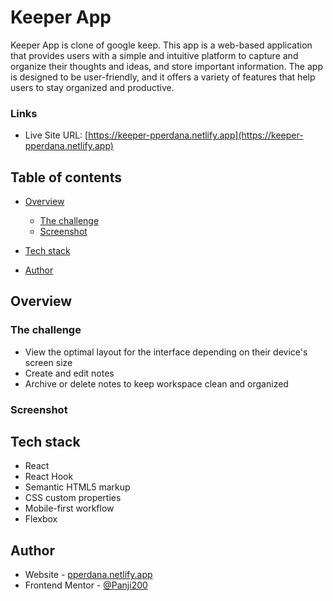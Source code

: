 # Keeper App

Keeper App is clone of google keep. This app is a web-based application that provides users with a simple and intuitive platform to capture and organize their thoughts and ideas, and store important information. The app is designed to be user-friendly, and it offers a variety of features that help users to stay organized and productive.

### Links

- Live Site URL: [https://keeper-pperdana.netlify.app](https://keeper-pperdana.netlify.app)

## Table of contents
 
  - [Overview](#overview)
    - [The challenge](#the-challenge)
    - [Screenshot](#screenshot)
 
  - [Tech stack](#tech-stack)
 
  - [Author](#author)
  

## Overview

### The challenge

- View the optimal layout for the interface depending on their device's screen size
- Create and edit notes
- Archive or delete notes to keep workspace clean and organized

### Screenshot

<!-- ![](./design/desktop-preview.jpg) -->


## Tech stack
- React
- React Hook
- Semantic HTML5 markup
- CSS custom properties
- Mobile-first workflow
- Flexbox


## Author

- Website - [pperdana.netlify.app](https://pperdana.netlify.app)
- Frontend Mentor - [@Panji200](https://www.frontendmentor.io/profile/Panji200)
